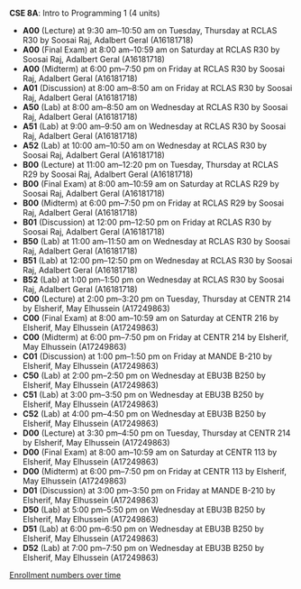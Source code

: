 **CSE 8A**: Intro to Programming 1 (4 units)

- **A00** (Lecture) at 9:30 am–10:50 am on Tuesday, Thursday at RCLAS R30 by Soosai Raj, Adalbert Geral (A16181718)
- **A00** (Final Exam) at 8:00 am–10:59 am on Saturday at RCLAS R30 by Soosai Raj, Adalbert Geral (A16181718)
- **A00** (Midterm) at 6:00 pm–7:50 pm on Friday at RCLAS R30 by Soosai Raj, Adalbert Geral (A16181718)
- **A01** (Discussion) at 8:00 am–8:50 am on Friday at RCLAS R30 by Soosai Raj, Adalbert Geral (A16181718)
- **A50** (Lab) at 8:00 am–8:50 am on Wednesday at RCLAS R30 by Soosai Raj, Adalbert Geral (A16181718)
- **A51** (Lab) at 9:00 am–9:50 am on Wednesday at RCLAS R30 by Soosai Raj, Adalbert Geral (A16181718)
- **A52** (Lab) at 10:00 am–10:50 am on Wednesday at RCLAS R30 by Soosai Raj, Adalbert Geral (A16181718)
- **B00** (Lecture) at 11:00 am–12:20 pm on Tuesday, Thursday at RCLAS R29 by Soosai Raj, Adalbert Geral (A16181718)
- **B00** (Final Exam) at 8:00 am–10:59 am on Saturday at RCLAS R29 by Soosai Raj, Adalbert Geral (A16181718)
- **B00** (Midterm) at 6:00 pm–7:50 pm on Friday at RCLAS R29 by Soosai Raj, Adalbert Geral (A16181718)
- **B01** (Discussion) at 12:00 pm–12:50 pm on Friday at RCLAS R30 by Soosai Raj, Adalbert Geral (A16181718)
- **B50** (Lab) at 11:00 am–11:50 am on Wednesday at RCLAS R30 by Soosai Raj, Adalbert Geral (A16181718)
- **B51** (Lab) at 12:00 pm–12:50 pm on Wednesday at RCLAS R30 by Soosai Raj, Adalbert Geral (A16181718)
- **B52** (Lab) at 1:00 pm–1:50 pm on Wednesday at RCLAS R30 by Soosai Raj, Adalbert Geral (A16181718)
- **C00** (Lecture) at 2:00 pm–3:20 pm on Tuesday, Thursday at CENTR 214 by Elsherif, May Elhussein (A17249863)
- **C00** (Final Exam) at 8:00 am–10:59 am on Saturday at CENTR 216 by Elsherif, May Elhussein (A17249863)
- **C00** (Midterm) at 6:00 pm–7:50 pm on Friday at CENTR 214 by Elsherif, May Elhussein (A17249863)
- **C01** (Discussion) at 1:00 pm–1:50 pm on Friday at MANDE B-210 by Elsherif, May Elhussein (A17249863)
- **C50** (Lab) at 2:00 pm–2:50 pm on Wednesday at EBU3B B250 by Elsherif, May Elhussein (A17249863)
- **C51** (Lab) at 3:00 pm–3:50 pm on Wednesday at EBU3B B250 by Elsherif, May Elhussein (A17249863)
- **C52** (Lab) at 4:00 pm–4:50 pm on Wednesday at EBU3B B250 by Elsherif, May Elhussein (A17249863)
- **D00** (Lecture) at 3:30 pm–4:50 pm on Tuesday, Thursday at CENTR 214 by Elsherif, May Elhussein (A17249863)
- **D00** (Final Exam) at 8:00 am–10:59 am on Saturday at CENTR 113 by Elsherif, May Elhussein (A17249863)
- **D00** (Midterm) at 6:00 pm–7:50 pm on Friday at CENTR 113 by Elsherif, May Elhussein (A17249863)
- **D01** (Discussion) at 3:00 pm–3:50 pm on Friday at MANDE B-210 by Elsherif, May Elhussein (A17249863)
- **D50** (Lab) at 5:00 pm–5:50 pm on Wednesday at EBU3B B250 by Elsherif, May Elhussein (A17249863)
- **D51** (Lab) at 6:00 pm–6:50 pm on Wednesday at EBU3B B250 by Elsherif, May Elhussein (A17249863)
- **D52** (Lab) at 7:00 pm–7:50 pm on Wednesday at EBU3B B250 by Elsherif, May Elhussein (A17249863)

[Enrollment numbers over time](./CSE8A.tsv)
